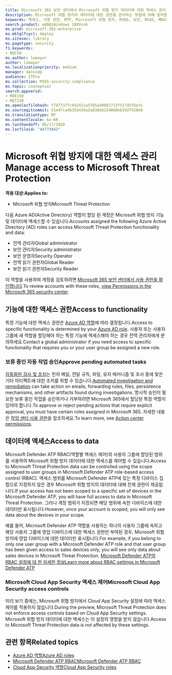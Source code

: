 ```yaml
---
title: Microsoft 365 보안 센터에서 Microsoft 위협 방지 데이터에 대한 액세스 관리
description: Microsoft 위협 방지의 데이터에 대한 권한을 관리하는 방법에 대해 알아봅니다.
keywords: 액세스, 사용 권한, MTP, Microsoft 위협 방지, M365, 보안, MCAS, MDATP, 클라우드 앱 보안, Microsoft Defender Advanced Threat Protection, 범위, 범위 지정, RBAC
search.product: eADQiWindows 10XVcnh
ms.prod: microsoft-365-enterprise
ms.mktglfcycl: deploy
ms.sitesec: library
ms.pagetype: security
f1.keywords:
- NOCSH
ms.author: lomayor
author: lomayor
ms.localizationpriority: medium
manager: dansimp
audience: ITPro
ms.collection: M365-security-compliance
ms.topic: conceptual
search.appverid:
- MOE150
- MET150
ms.openlocfilehash: f747737fc94241ca5f65ad9881715f517d5fbe3c
ms.sourcegitcommit: 51e47ca4b355436a2ad3deb154060eb1927428e6
ms.translationtype: MT
ms.contentlocale: ko-KR
ms.lasthandoff: 06/17/2020
ms.locfileid: "44773842"
---
```

# <a name="manage-access-to-microsoft-threat-protection"></a><span data-ttu-id="4d988-104">Microsoft 위협 방지에 대한 액세스 관리</span><span class="sxs-lookup"><span data-stu-id="4d988-104">Manage access to Microsoft Threat Protection</span></span>

<span data-ttu-id="4d988-105">**적용 대상:**</span><span class="sxs-lookup"><span data-stu-id="4d988-105">**Applies to:**</span></span>
- <span data-ttu-id="4d988-106">Microsoft 위협 방지</span><span class="sxs-lookup"><span data-stu-id="4d988-106">Microsoft Threat Protection</span></span>

<span data-ttu-id="4d988-107">다음 Azure AD(Active Directory) 역할이 할당 된 계정은 Microsoft 위협 방지 기능 및 데이터에 액세스할 수 있습니다.</span><span class="sxs-lookup"><span data-stu-id="4d988-107">Accounts assigned the following Azure Active Directory (AD) roles can access Microsoft Threat Protection functionality and data:</span></span>
- <span data-ttu-id="4d988-108">전역 관리자</span><span class="sxs-lookup"><span data-stu-id="4d988-108">Global administrator</span></span>
- <span data-ttu-id="4d988-109">보안 관리자</span><span class="sxs-lookup"><span data-stu-id="4d988-109">Security administrator</span></span>
- <span data-ttu-id="4d988-110">보안 운영자</span><span class="sxs-lookup"><span data-stu-id="4d988-110">Security Operator</span></span>
- <span data-ttu-id="4d988-111">전역 읽기 권한자</span><span class="sxs-lookup"><span data-stu-id="4d988-111">Global Reader</span></span>
- <span data-ttu-id="4d988-112">보안 읽기 권한자</span><span class="sxs-lookup"><span data-stu-id="4d988-112">Security Reader</span></span>

<span data-ttu-id="4d988-113">이 역할을 사용하여 계정을 검토하려면 [Microsoft 365 보안 센터에서 사용 권한을 확인합니다](https://security.microsoft.com/permissions).</span><span class="sxs-lookup"><span data-stu-id="4d988-113">To review accounts with these roles, [view Permissions in the Microsoft 365 security center](https://security.microsoft.com/permissions).</span></span>

## <a name="access-to-functionality"></a><span data-ttu-id="4d988-114">기능에 대한 액세스 권한</span><span class="sxs-lookup"><span data-stu-id="4d988-114">Access to functionality</span></span>
<span data-ttu-id="4d988-115">특정 기능에 대한 액세스 권한은 [Azure AD 역할](https://docs.microsoft.com/azure/active-directory/users-groups-roles/directory-assign-admin-roles)에 따라 결정됩니다.</span><span class="sxs-lookup"><span data-stu-id="4d988-115">Access to specific functionality is determined by your [Azure AD role](https://docs.microsoft.com/azure/active-directory/users-groups-roles/directory-assign-admin-roles).</span></span> <span data-ttu-id="4d988-116">사용자 또는 사용자 그룹에 새 역할을 할당해야 하는 특정 기능에 액세스해야 하는 경우 전역 관리자에게 문의하세요.</span><span class="sxs-lookup"><span data-stu-id="4d988-116">Contact a global administrator if you need access to specific functionality that requires you or your user group be assigned a new role.</span></span>

### <a name="approve-pending-automated-tasks"></a><span data-ttu-id="4d988-117">보류 중인 자동 작업 승인</span><span class="sxs-lookup"><span data-stu-id="4d988-117">Approve pending automated tasks</span></span>
<span data-ttu-id="4d988-118">[자동화된 검사 및 조치](mtp-autoir-actions.md)는 전자 메일, 전달 규칙, 파일, 유지 메커니즘 및 조사 중에 찾은 기타 아티팩트에 대한 조치를 취할 수 있습니다.</span><span class="sxs-lookup"><span data-stu-id="4d988-118">[Automated investigation and remediation](mtp-autoir-actions.md) can take action on emails, forwarding rules, files, persistence mechanisms, and other artifacts found during investigations.</span></span> <span data-ttu-id="4d988-119">명시적 승인이 필요한 보류 중인 작업을 승인하거나 거부하려면 Microsoft 365에서 할당된 특정 역할이 있어야 합니다.</span><span class="sxs-lookup"><span data-stu-id="4d988-119">To approve or reject pending actions that require explicit approval, you must have certain roles assigned in Microsoft 365.</span></span> <span data-ttu-id="4d988-120">자세한 내용은 [작업 센터 사용 권한](mtp-action-center.md#required-permissions-for-action-center-tasks)을 참조하세요.</span><span class="sxs-lookup"><span data-stu-id="4d988-120">To learn more, see [Action center permissions](mtp-action-center.md#required-permissions-for-action-center-tasks).</span></span>

## <a name="access-to-data"></a><span data-ttu-id="4d988-121">데이터에 액세스</span><span class="sxs-lookup"><span data-stu-id="4d988-121">Access to data</span></span>
<span data-ttu-id="4d988-122">Microsoft Defender ATP RBAC(역할별 액세스 제어)의 사용자 그룹에 할당된 범위를 사용하여 Microsoft 위협 방지 데이터에 대한 액세스를 제어할 수 있습니다.</span><span class="sxs-lookup"><span data-stu-id="4d988-122">Access to Microsoft Threat Protection data can be controlled using the scope assigned to user groups in Microsoft Defender ATP role-based access control (RBAC).</span></span> <span data-ttu-id="4d988-123">액세스 범위를 Microsoft Defender ATP에 있는 특정 디바이스 집합으로 지정하지 않은 경우 Microsoft 위협 방지의 데이터에 대해 전체 권한이 제공됩니다.</span><span class="sxs-lookup"><span data-stu-id="4d988-123">If your access has not been scoped to a specific set of devices in the Microsoft Defender ATP, you will have full access to data in Microsoft Threat Protection.</span></span> <span data-ttu-id="4d988-124">그러나 계정 범위가 지정되면 해당 범위에 속한 디바이스에 대한 데이터만 표시됩니다.</span><span class="sxs-lookup"><span data-stu-id="4d988-124">However, once your account is scoped, you will only see data about the devices in your scope.</span></span>

<span data-ttu-id="4d988-125">예를 들어, Microsoft Defender ATP 역할을 사용하는 하나의 사용자 그룹에 속하고 해당 사용자 그룹에 영업 디바이스에 대한 액세스 권한만 부여된 경우, Microsoft 위협 방지에 영업 디바이스에 대한 데이터만 표시됩니다.</span><span class="sxs-lookup"><span data-stu-id="4d988-125">For example, if you belong to only one user group with a Microsoft Defender ATP role and that user group has been given access to sales devices only, you will see only data about sales devices in Microsoft Threat Protection.</span></span> [<span data-ttu-id="4d988-126">Microsoft Defender ATP의 RBAC 설정에 대 한 자세한 정보</span><span class="sxs-lookup"><span data-stu-id="4d988-126">Learn more about RBAC settings in Microsoft Defender ATP</span></span>](https://docs.microsoft.com/windows/security/threat-protection/microsoft-defender-atp/rbac)

### <a name="microsoft-cloud-app-security-access-controls"></a><span data-ttu-id="4d988-127">Microsoft Cloud App Security 액세스 제어</span><span class="sxs-lookup"><span data-stu-id="4d988-127">Microsoft Cloud App Security access controls</span></span>
<span data-ttu-id="4d988-128">미리 보기 중에는, Microsoft 위협 방지에서 Cloud App Security 설정에 따라 액세스 제어를 적용하지 않습니다.</span><span class="sxs-lookup"><span data-stu-id="4d988-128">During the preview, Microsoft Threat Protection does not enforce access controls based on  Cloud App Security settings.</span></span> <span data-ttu-id="4d988-129">Microsoft 위협 방지 데이터에 대한 액세스는 이 설정의 영향을 받지 않습니다.</span><span class="sxs-lookup"><span data-stu-id="4d988-129">Access to Microsoft Threat Protection data is not affected by these settings.</span></span>

## <a name="related-topics"></a><span data-ttu-id="4d988-130">관련 항목</span><span class="sxs-lookup"><span data-stu-id="4d988-130">Related topics</span></span>

- [<span data-ttu-id="4d988-131">Azure AD 역할</span><span class="sxs-lookup"><span data-stu-id="4d988-131">Azure AD roles</span></span>](https://docs.microsoft.com/azure/active-directory/users-groups-roles/directory-assign-admin-roles)
- [<span data-ttu-id="4d988-132">Microsoft Defender ATP RBAC</span><span class="sxs-lookup"><span data-stu-id="4d988-132">Microsoft Defender ATP RBAC</span></span>](https://docs.microsoft.com/windows/security/threat-protection/microsoft-defender-atp/rbac)
- [<span data-ttu-id="4d988-133">Cloud App Security 역할</span><span class="sxs-lookup"><span data-stu-id="4d988-133">Cloud App Security roles</span></span>](https://docs.microsoft.com/cloud-app-security/manage-admins)
